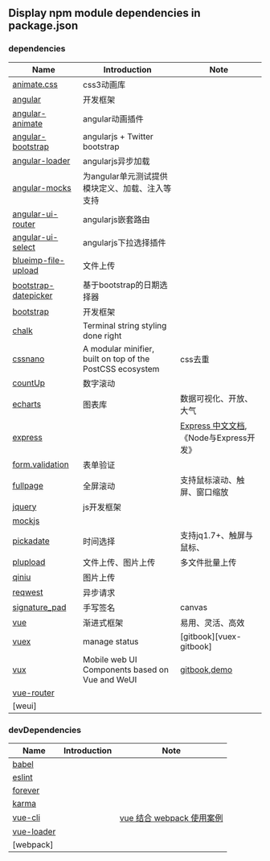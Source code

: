 ## Display npm module dependencies in package.json

### dependencies

|Name|Introduction|Note|
|---|---|---|
|[animate.css][animate]|css3动画库||
|[angular][angular]|开发框架||
|[angular-animate][angular-animate]|angular动画插件||
|[angular-bootstrap][angular-bootstrap]|angularjs + Twitter bootstrap||
|[angular-loader][angular-loader]|angularjs异步加载||
|[angular-mocks][angular-mocks]|为angular单元测试提供模块定义、加载、注入等支持||
|[angular-ui-router][angular-ui-router]|angularjs嵌套路由||
|[angular-ui-select][angular-ui-select]|angularjs下拉选择插件||
|[blueimp-file-upload][blueimp-file-upload]|文件上传||
|[bootstrap-datepicker][bootstrap-datepicker]|基于bootstrap的日期选择器||
|[bootstrap][bootstrap]|开发框架||
|[chalk]|Terminal string styling done right||
|[cssnano]|A modular minifier, built on top of the PostCSS ecosystem|css去重|
|[countUp][countUp]|数字滚动||
|[echarts][echarts]|图表库|数据可视化、开放、大气|http://echarts.baidu.com/echarts2/doc/slide/whyEcharts.html|
|[express]||[Express 中文文档][express-cn],《Node与Express开发》| 
|[form.validation][validation]|表单验证||
|[fullpage][fullpage]|全屏滚动|支持鼠标滚动、触屏、窗口缩放||
|[jquery][jquery]|js开发框架||
|[mockjs]|||
|[pickadate][pickadate]|时间选择|支持jq1.7+、触屏与鼠标、|url|
|[plupload][plupload]|文件上传、图片上传|多文件批量上传||
|[qiniu][qiniu]|图片上传||
|[reqwest][reqwest]|异步请求||
|[signature_pad][signature_pad]|手写签名|canvas|url|
|[vue]|渐进式框架|易用、灵活、高效|url|
|[vuex]|manage status|[gitbook][vuex-gitbook]| 
|[vux]|Mobile web UI Components based on Vue and WeUI|[gitbook][vux-gitbook],[demo][vux-demo]|
|[vue-router]|||  
|[weui]|||

### devDependencies

|Name|Introduction|Note|
|---|---|---|
|[babel]|||
|[eslint]|||
|[forever]|||
|[karma]|||
|[vue-cli]||[vue 结合 webpack 使用案例][vue-cli-templates-webpack]| 
|[vue-loader]||| 
|[webpack]|||

[animate]:https://daneden.github.io/animate.css/
[angular]:https://angularjs.org/
[angular-animate]:https://github.com/angular/bower-angular-animate
[angular-bootstrap]:https://angular-ui.github.io/bootstrap/
[angular-loader]:https://www.npmjs.com/package/angular-loader
[angular-mocks]:https://github.com/angular/bower-angular-mocks
[angular-ui-router]:https://github.com/angular-ui/ui-router
[angular-ui-select]:http://angular-ui.github.io/ui-select/
[author]:https://img.shields.io/badge/author-yhtml5-blue.svg
[babel]:https://github.com/babel/babel
[blueimp-file-upload]:https://github.com/blueimp/jQuery-File-Upload
[bootstrap-datepicker]:http://www.bootcss.com/p/bootstrap-datetimepicker/
[bootstrap]:http://www.bootcss.com/
[chalk]:https://github.com/chalk/chalk
[countUp]:http://jquery-plugins.net/countup-js-javascript-count-up-with-animation
[cssnano]:https://github.com/ben-eb/cssnano
[echarts]:http://echarts.baidu.com/echarts2/
[eslint]:https://github.com/eslint/eslint
[es6]:http://www.ecma-international.org/ecma-262/6.0/index.html
[express]:https://github.com/expressjs/express
[express-cn]:http://www.expressjs.com.cn/
[fullpage]:http://www.jq22.com/jquery-info1124
[forever]:https://github.com/foreverjs/forever
[jquery]:http://jquery.com/
[karma]:https://github.com/karma-runner/karma
[mockjs]:http://mockjs.com/
[npm]:https://www.npmjs.com/
[node]:https://nodejs.org/en/
[plupload]:http://www.jq22.com/jquery-info233
[pickadate]:http://amsul.ca/pickadate.js/
[qiniu]:http://developer.qiniu.com/
[reqwest]:http://www.bootcdn.cn/reqwest/
[signature_pad]:https://github.com/szimek/signature_pad
[validation]:http://formvalidation.io/
[vue]:http://cn.vuejs.org/
[vuex]:http://vuex.vuejs.org/zh-cn/
[vux]:https://github.com/airyland/vux
[vux-demo]:https://vux.li/
[vux-gitbook]:https://vuxjs.gitbooks.io/vux/content/
[vue-cli]:https://github.com/vuejs/vue-cli  
[vue-cli-templates-webpack]:http://vuejs-templates.github.io/webpack/
[vue-loader]:https://vue-loader.vuejs.org/en/
[vue-router]:http://router.vuejs.org/zh-cn/essentials/getting-started.html